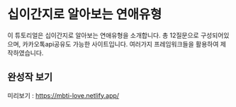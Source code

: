 # 십이간지로 알아보는 연애유형

이 튜토리얼은 십이간지로 알아보는 연애유형을 소개합니다.
총 12질문으로 구성되어있으며, 카카오톡api공유도 가능한 사이트입니다. 여러가지 프레임워크들을 활용하여 제작하였습니다.

## 완성작 보기 
미리보기 : https://mbti-love.netlify.app/



